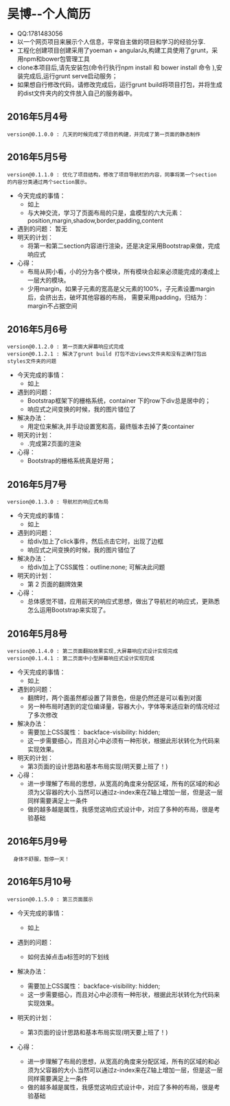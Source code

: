# 吴博--个人简历
* QQ:1781483056
* 以一个网页项目来展示个人信息，平常自主做的项目和学习的经验分享.
* 工程化创建项目创建采用了yoeman + angularJs,构建工具使用了grunt，采用npm和bower包管理工具
* clone本项目后,请先安装包(命令行执行npm install 和 bower install 命令 ),安装完成后,运行grunt serve启动服务；
* 如果想自行修改代码，请修改完成后，运行grunt build将项目打包，并将生成的dist文件夹内的文件放入自己的服务器中。

## 2016年5月4号
    version@0.1.0.0 : 几天的时候完成了项目的构建，并完成了第一页面的静态制作

## 2016年5月5号
    version@0.1.1.0 : 优化了项目结构，修改了项目导航栏的内容，同事将第一个section 的内容分类通过两个section展示。
*   今天完成的事情：
    *   如上
    *   与大神交流，学习了页面布局的只是，盒模型的六大元素：position,margin,shadow,border,padding,content
*   遇到的问题：
        暂无
*   明天的计划：
    *   将第一和第二section内容进行渲染，还是决定采用Bootstrap来做，完成响应式
*   心得：
    *   布局从网小看，小的分为各个模块，所有模块合起来必须能完成的凑成上一层大的模块。
    *   少用margin，如果子元素的宽高是父元素的100%，子元素设置margin后，会挤出去，破坏其他容器的布局，
            需要采用padding，归结为：margin不占据空间

## 2016年5月6号
    version@0.1.2.0 : 第一页面大屏幕响应式完成
    version@0.1.2.1 : 解决了grunt build 打包不出views文件夹和没有正确打包出styles文件夹的问题
*   今天完成的事情：
    *   如上
*   遇到的问题：
    *   Bootstrap框架下的栅格系统，container 下的row下div总是居中的；
    *   响应式之间变换的时候，我的图片错位了
*   解决办法：          
    *   用定位来解决,并手动设置宽和高，最终版本去掉了类container
*   明天的计划：
    *   .完成第2页面的渲染
*   心得：
    *   Bootstrap的栅格系统真是好用；

## 2016年5月7号
    version@0.1.3.0 : 导航栏的响应式布局
*   今天完成的事情：
    *   如上
*   遇到的问题：
    *   给div加上了click事件，然后点击它时，出现了边框
    *   响应式之间变换的时候，我的图片错位了
*   解决办法：          
    *   给div加上了CSS属性：outline:none; 可解决此问题
*   明天的计划：
    *   第 2 页面的翻牌效果
*   心得：
    *   总体感觉不错，应用前天的响应式思想，做出了导航栏的响应式，更熟悉怎么运用Bootstrap来实现了。

## 2016年5月8号
    version@0.1.4.0 : 第二页面翻拍效果实现,大屏幕响应式设计实现完成
    version@0.1.4.1 : 第二页面中小型屏幕响应式设计实现完成
*   今天完成的事情：
    *   如上
*   遇到的问题：
    *   翻牌时，两个面虽然都设置了背景色，但是仍然还是可以看到对面
    *   另一种布局时遇到的定位编译量，容器大小，字体等来适应新的情况经过了多次修改
*   解决办法：          
    *   需要加上CSS属性： backface-visibility: hidden;
    *   这一步需要细心，而且对心中必须有一种形状，根据此形状转化为代码来实现效果。
*   明天的计划：
    *   第3页面的设计思路和基本布局实现(明天要上班了！)
*   心得：
    *   进一步理解了布局的思想，从宽高的角度来分配区域，所有的区域的和必须为父容器的大小.当然可以通过z-index来在Z轴上增加一层，但是这一层同样需要满足上一条件
    *   做的越多越是属性，我感觉这响应式设计中，对应了多种的布局，很是考验基础

## 2016年5月9号
      身体不舒服，暂停一天！
      
## 2016年5月10号
    version@0.1.5.0 : 第三页面展示
*   今天完成的事情：
    *   如上
*   遇到的问题：
    *   如何去掉点击a标签时的下划线
   
*   解决办法：          
    *   需要加上CSS属性： backface-visibility: hidden;
    *   这一步需要细心，而且对心中必须有一种形状，根据此形状转化为代码来实现效果。
*   明天的计划：
    *   第3页面的设计思路和基本布局实现(明天要上班了！)
*   心得：
    *   进一步理解了布局的思想，从宽高的角度来分配区域，所有的区域的和必须为父容器的大小.当然可以通过z-index来在Z轴上增加一层，但是这一层同样需要满足上一条件
    *   做的越多越是属性，我感觉这响应式设计中，对应了多种的布局，很是考验基础

